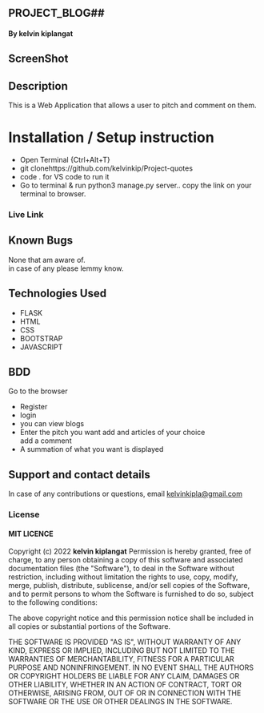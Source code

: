 ## PROJECT_BLOG##
#### By **kelvin kiplangat**

## ScreenShot



## Description
This is a Web Application that allows a user to pitch and comment on them.

# Installation / Setup instruction

<ul>
<li>Open Terminal {Ctrl+Alt+T}</li>
<li>git clone<a>https://github.com/kelvinkip/Project-quotes</a></li>
<li>code . for VS code to run it</li>
<li>Go to terminal & run python3 manage.py server..
copy the link on your terminal to browser.</li>
</ul>

### Live Link

<a></a>

## Known Bugs

None that am aware of.<br>
in case of any please lemmy know.

## Technologies Used

<ul>
<li>FLASK</li>
<li>HTML</li>
<li>CSS</li>
<li>BOOTSTRAP</li>
<li>JAVASCRIPT</li>

</ul>

## BDD
Go to the browser

<ul>
<li>Register</li>
<li>login</l>
<li>you can view blogs</li>
<li>Enter the pitch you want add and articles of your choice</li>
<l>add a comment</l>
<li> A summation of what you want is displayed
</ul>

## Support and contact details
In case of any contributions or questions, email kelvinkipla@gmail.com

### License

 #### MIT LICENCE

Copyright (c) 2022 **kelvin kiplangat**
Permission is hereby granted, free of charge, to any person obtaining a copy
of this software and associated documentation files (the "Software"), to deal
in the Software without restriction, including without limitation the rights
to use, copy, modify, merge, publish, distribute, sublicense, and/or sell
copies of the Software, and to permit persons to whom the Software is
furnished to do so, subject to the following conditions:

The above copyright notice and this permission notice shall be included in all
copies or substantial portions of the Software.

THE SOFTWARE IS PROVIDED "AS IS", WITHOUT WARRANTY OF ANY KIND, EXPRESS OR
IMPLIED, INCLUDING BUT NOT LIMITED TO THE WARRANTIES OF MERCHANTABILITY,
FITNESS FOR A PARTICULAR PURPOSE AND NONINFRINGEMENT. IN NO EVENT SHALL THE
AUTHORS OR COPYRIGHT HOLDERS BE LIABLE FOR ANY CLAIM, DAMAGES OR OTHER
LIABILITY, WHETHER IN AN ACTION OF CONTRACT, TORT OR OTHERWISE, ARISING FROM,
OUT OF OR IN CONNECTION WITH THE SOFTWARE OR THE USE OR OTHER DEALINGS IN THE
SOFTWARE.
